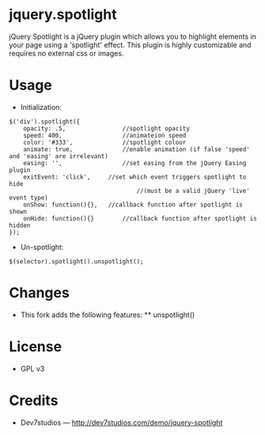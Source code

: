 # jquery.spotlight
jQuery Spotlight is a jQuery plugin which allows you to highlight elements in your page using a 'spotlight' effect. This plugin is highly customizable and requires no external css or images.

# Usage
* Initialization:
````
$('div').spotlight({
	opacity: .5,				//spotlight opacity
	speed: 400,					//animateion speed
	color: '#333',				//spotlight colour
	animate: true,				//enable animation (if false 'speed' and 'easing' are irrelevant)
	easing: '',					//set easing from the jQuery Easing plugin
	exitEvent: 'click',		//set which event triggers spotlight to hide 
									//(must be a valid jQuery 'live' event type)
	onShow: function(){},	//callback function after spotlight is shown
	onHide: function(){}		//callback function after spotlight is hidden
});
````

* Un-spotlight:
````
$(selector).spotlight().unspotlight();
````

# Changes
* This fork adds the following features:
** unspotlight()

# License
* GPL v3

# Credits
* Dev7studios — http://dev7studios.com/demo/jquery-spotlight
